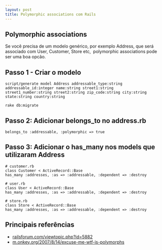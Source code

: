 ```yaml
---
layout: post
title: Polymorphic associations com Rails
---
```



## Polymorphic associations

Se você precisa de um modelo genérico, por exemplo Address, que será associado com User, Customer, Store etc,  polymorphic associations pode ser uma boa opcão.

## Passo 1 - Criar o modelo

    script/generate model Address addressable_type:string addressable_id:integer name:string street1:string street1_number:string street2:string zip_code:string city:string state:string country:string

    rake db:migrate

## Passo 2: Adicionar belongs_to no address.rb

    belongs_to :addressable, :polymorphic => true

## Passo 3: Adicionar o has_many nos models que utilizaram Address

    # customer.rb
    class Customer < ActiveRecord::Base
    has_many :addresses, :as => :addressable, :dependent => :destroy

    # user.rb
    class User < ActiveRecord::Base
    has_many :addresses, :as => :addressable, :dependent => :destroy

    # store.rb
    class Store < ActiveRecord::Base
    has_many :addresses, :as => :addressable, :dependent => :destroy

## Principais referências

* [railsforum.com/viewtopic.php?id=5882](http://railsforum.com/viewtopic.php?id=5882)
* [m.onkey.org/2007/8/14/excuse-me-wtf-is-polymorphs](http://m.onkey.org/2007/8/14/excuse-me-wtf-is-polymorphs)

